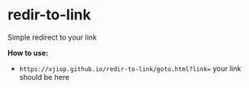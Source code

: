 # redir-to-link
Simple redirect to your link

**How to use:**
- `https://xjiop.github.io/redir-to-link/goto.html?link=` your link should be here
